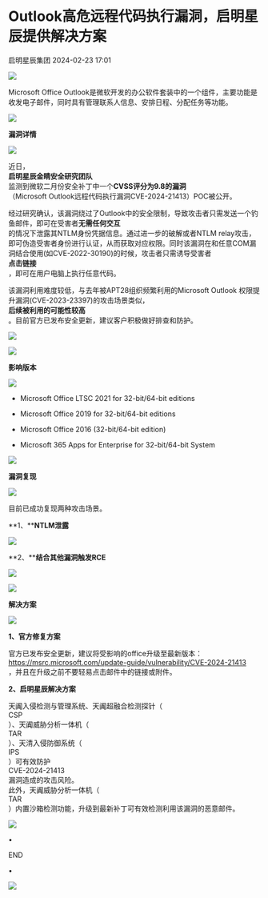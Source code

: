 #  Outlook高危远程代码执行漏洞，启明星辰提供解决方案   
 启明星辰集团   2024-02-23 17:01  
  
![](https://mmbiz.qpic.cn/sz_mmbiz_gif/BwR7Xg3aXhbZjN9t9zxRBVx90nPUBmZJeOnfFc491g0rs9n5vMTcwKHttv947HflXuPXyE6OiaMuoyg8vXFk1jw/640?wx_fmt=gif&from=appmsg "")  
  
  
  
Microsoft Office Outlook是微软开发的办公软件套装中的一个组件，主要功能是收发电子邮件，同时具有管理联系人信息、安排日程、分配任务等功能。  
  
  
![](https://mmbiz.qpic.cn/mmbiz_gif/BwR7Xg3aXhZkJWsvn4MAiaYiaJjkEHZiasrpB2atuLItNKjwjSPXMqvYfMOoiaiagtZEC9I8JaicUghJ0DKorFLqcpNw/640?wx_fmt=gif&wxfrom=5&wx_lazy=1 "")  
  
**漏洞详情**  
  
![](https://mmbiz.qpic.cn/mmbiz_gif/BwR7Xg3aXhZkJWsvn4MAiaYiaJjkEHZiasrpB2atuLItNKjwjSPXMqvYfMOoiaiagtZEC9I8JaicUghJ0DKorFLqcpNw/640?wx_fmt=gif&wxfrom=5&wx_lazy=1 "")  
  
  
  
近日，  
**启明星辰金睛安全研究团队**  
监测到微软二月份安全补丁中一个**CVSS评分为9.8的漏洞**  
（Microsoft Outlook远程代码执行漏洞CVE-2024-21413）POC被公开。  
  
  
经过研究确认，该漏洞绕过了Outlook中的安全限制，导致攻击者只需发送一个钓鱼邮件，即可在受害者**无需任何交互**  
的情况下泄露其NTLM身份凭据信息。通过进一步的破解或者NTLM relay攻击，即可伪造受害者身份进行认证，从而获取对应权限。同时该漏洞在和任意COM漏洞结合使用(如CVE-2022-30190)的时候，攻击者只需诱导受害者  
**点击链接**  
，即可在用户电脑上执行任意代码。  
  
  
该漏洞利用难度较低，与去年被APT28组织频繁利用的Microsoft Outlook 权限提升漏洞(CVE-2023-23397)的攻击场景类似，  
**后续被利用的可能性较高**  
。目前官方已发布安全更新，建议客户积极做好排查和防护。  
  
  
![](https://mmbiz.qpic.cn/sz_mmbiz_png/BwR7Xg3aXhYDK5ufTDVocIvRtq86YYSKzmNxTJEOHa6ugCMBFvWomJxvgGCPPaUedpk2ebiaiaghYJA6RT2xboyg/640?wx_fmt=png&from=appmsg "")  
  
  
![](https://mmbiz.qpic.cn/mmbiz_gif/BwR7Xg3aXhZkJWsvn4MAiaYiaJjkEHZiasrpB2atuLItNKjwjSPXMqvYfMOoiaiagtZEC9I8JaicUghJ0DKorFLqcpNw/640?wx_fmt=gif&wxfrom=5&wx_lazy=1 "")  
  
**影响版本**  
  
![](https://mmbiz.qpic.cn/mmbiz_gif/BwR7Xg3aXhZkJWsvn4MAiaYiaJjkEHZiasrpB2atuLItNKjwjSPXMqvYfMOoiaiagtZEC9I8JaicUghJ0DKorFLqcpNw/640?wx_fmt=gif&wxfrom=5&wx_lazy=1 "")  
  
  
- Microsoft
Office LTSC 2021 for 32-bit/64-bit editions  
  
- Microsoft
Office 2019 for 32-bit/64-bit editions  
  
- Microsoft
Office 2016 (32-bit/64-bit edition)  
  
- Microsoft
365 Apps for Enterprise for 32-bit/64-bit System  
  
![](https://mmbiz.qpic.cn/mmbiz_gif/BwR7Xg3aXhZkJWsvn4MAiaYiaJjkEHZiasrpB2atuLItNKjwjSPXMqvYfMOoiaiagtZEC9I8JaicUghJ0DKorFLqcpNw/640?wx_fmt=gif&wxfrom=5&wx_lazy=1 "")  
  
**漏洞复现**  
  
![](https://mmbiz.qpic.cn/mmbiz_gif/BwR7Xg3aXhZkJWsvn4MAiaYiaJjkEHZiasrpB2atuLItNKjwjSPXMqvYfMOoiaiagtZEC9I8JaicUghJ0DKorFLqcpNw/640?wx_fmt=gif&wxfrom=5&wx_lazy=1 "")  
  
  
  
目前已成功复现两种攻击场景。  
  
  
**1、****NTLM泄露**  
  
![](https://mmbiz.qpic.cn/sz_mmbiz_png/BwR7Xg3aXhYDK5ufTDVocIvRtq86YYSKlMiazSWtjtvibeI2Q1BmYtsaCzZqU1YmwQtaCic1I2WTfOOjUsoQ4mRsg/640?wx_fmt=png&from=appmsg "")  
  
  
**2、****结合其他漏洞触发RCE**  
  
![](https://mmbiz.qpic.cn/sz_mmbiz_png/BwR7Xg3aXhYDK5ufTDVocIvRtq86YYSKLlQ49UasmibFwm1HibQtfuBlwa70GPAibo8h9d0wRMxumefVreKnN5GAQ/640?wx_fmt=png&from=appmsg "")  
  
  
![](https://mmbiz.qpic.cn/mmbiz_gif/BwR7Xg3aXhZkJWsvn4MAiaYiaJjkEHZiasrpB2atuLItNKjwjSPXMqvYfMOoiaiagtZEC9I8JaicUghJ0DKorFLqcpNw/640?wx_fmt=gif&wxfrom=5&wx_lazy=1 "")  
  
**解决方案**  
  
![](https://mmbiz.qpic.cn/mmbiz_gif/BwR7Xg3aXhZkJWsvn4MAiaYiaJjkEHZiasrpB2atuLItNKjwjSPXMqvYfMOoiaiagtZEC9I8JaicUghJ0DKorFLqcpNw/640?wx_fmt=gif&wxfrom=5&wx_lazy=1 "")  
  
  
  
**1、官方修复方案**  
  
官方已发布安全更新，建议将受影响的office升级至最新版本：  
https://msrc.microsoft.com/update-guide/vulnerability/CVE-2024-21413  
，并且在升级之前不要轻易点击邮件中的链接或附件。  
  
  
**2、启明星辰解决方案**  
  
天阗入侵检测与管理系统、天阗超融合检测探针（  
CSP  
）、天阗威胁分析一体机（  
TAR  
）、天清入侵防御系统（  
IPS  
）可有效防护  
CVE-2024-21413  
漏洞造成的攻击风险。  
此外，天阗威胁分析一体机（  
TAR  
）内置沙箱检测功能，升级到最新补丁可有效检测利用该漏洞的恶意邮件。  
  
  
  
![](https://mmbiz.qpic.cn/sz_mmbiz_jpg/BwR7Xg3aXhYDK5ufTDVocIvRtq86YYSK16Yg33nE36GkA96yhGR2m5c7CVo81SPTTiaX2ibOHOynCagetpHK1a0w/640?wx_fmt=jpeg "")  
  
  
  
  
  
  
  
  
•  
  
END  
  
•  
  
  
  
[](https://mp.weixin.qq.com/mp/appmsgalbum?__biz=MzA3NDQ0MzkzMA==&action=getalbum&album_id=1700320980872593410&token=2076503180&lang=zh_CN#wechat_redirect)  
  
![](https://mmbiz.qpic.cn/mmbiz_gif/BwR7Xg3aXhYyBj2GOibx1omYTmEPTlBPqPP5qNybooG4eeicx9hFJib49ic3Fl9ZjWqWfUcXJqv12ssXdSLSNwKAicg/640?wx_fmt=gif "")  
  
  
